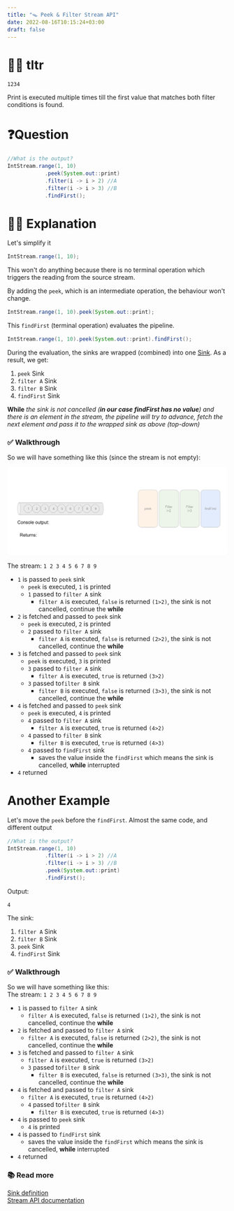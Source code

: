 ```yaml
---
title: "🪤 Peek & Filter Stream API"
date: 2022-08-16T10:15:24+03:00
draft: false
---
```




# 🧑‍🎓 tltr
```
1234
```
Print is executed multiple times till the first value that matches both filter conditions is found.

# ❓Question
```java
//What is the output?
IntStream.range(1, 10)
            .peek(System.out::print)
            .filter(i -> i > 2) //A
            .filter(i -> i > 3) //B
            .findFirst();
```

# 🕵️‍♂️ Explanation
Let's simplify it
```java
IntStream.range(1, 10);
```

This won't do anything because there is no terminal operation which triggers the reading from the source stream. 

By adding the `peek`, which is an intermediate operation, the behaviour won't change.
```java
IntStream.range(1, 10).peek(System.out::print);
```

This `findFirst` (terminal operation) evaluates the pipeline.
```java
IntStream.range(1, 10).peek(System.out::print).findFirst();
```
During the evaluation, the sinks are wrapped (combined) into one [Sink](https://en.wikipedia.org/wiki/Sink_(computing)#In_stream_processing). As a result, we get:
1. `peek` Sink
2. `filter A` Sink
3. `filter B` Sink 
4. `findFirst` Sink

**While** *the sink is not cancelled (**in our case findFirst has no value**) and there is an element in the stream, the pipeline will try to advance, fetch the next element and pass it to the wrapped sink as above (top-down)*

### ✅ Walkthrough

So we will have something like this (since the stream is not empty):

![Visualization](images/stream-visual.gif)

The stream: `1 2 3 4 5 6 7 8 9` 
* `1` is passed to `peek` sink
  * `peek` is executed, `1` is printed
  * `1` passed to `filter A` sink   
    * `filter A` is executed, `false` is returned `(1>2)`, the sink is not cancelled, continue the **while**
* `2` is fetched and passed to `peek` sink
  * `peek` is executed, `2` is printed
  * `2` passed to `filter A` sink
    * `filter A` is executed, `false` is returned `(2>2)`, the sink is not cancelled, continue the **while**
* `3` is fetched and passed to `peek` sink
  * `peek` is executed, `3` is printed
  * `3` passed to `filter A` sink
    * `filter A` is executed, `true` is returned `(3>2)`
  * `3` passed to`filter B` sink
    * `filter B` is executed, `false` is returned `(3>3)`, the sink is not cancelled, continue the **while**
* `4` is fetched and passed to `peek` sink
  * `peek` is executed, `4` is printed
  * `4` passed to `filter A` sink
    * `filter A` is executed, `true` is returned `(4>2)`
  * `4` passed to `filter B` sink
    * `filter B` is executed, `true` is returned `(4>3)`
  * `4` passed to `findFirst` sink
    * saves the value inside the `findFirst` which means the sink is cancelled, **while** interrupted
* `4` returned


# Another Example
Let's move the `peek` before the `findFirst`. Almost the same code, and different output
```java
//What is the output?
IntStream.range(1, 10)
            .filter(i -> i > 2) //A
            .filter(i -> i > 3) //B
            .peek(System.out::print)
            .findFirst();
```
Output:
```
4
```
The sink:
1. `filter A` Sink
2. `filter B` Sink 
3. `peek` Sink
4. `findFirst` Sink

### ✅ Walkthrough

So we will have something like this: \
The stream: `1 2 3 4 5 6 7 8 9` 

* `1` is passed to `filter A` sink
  * `filter A` is executed, `false` is returned `(1>2)`, the sink is not cancelled, continue the **while**  
* `2` is fetched and passed to `filter A` sink
  * `filter A` is executed, `false` is returned `(2>2)`, the sink is not cancelled, continue the **while**
* `3` is fetched and passed to `filter A` sink
  * `filter A` is executed, `true` is returned `(3>2)`
  * `3` passed to`filter B` sink
    * `filter B` is executed, `false` is returned `(3>3)`, the sink is not cancelled, continue the **while**
* `4` is fetched and passed to `filter A` sink
  * `filter A` is executed, `true` is returned `(4>2)`
  * `4` passed to`filter B` sink
    * `filter B` is executed, `true` is returned `(4>3)`
* `4` is passed to `peek` sink
  * `4` is printed
* `4` is passed to `findFirst` sink
  * saves the value inside the `findFirst` which means the sink is cancelled, **while** interrupted
* `4` returned



### 📚 Read more

[Sink definition](https://en.wikipedia.org/wiki/Sink_(computing)#In_stream_processing) \
[Stream API documentation](https://docs.oracle.com/javase/8/docs/api/java/util/stream/package-summary.html)
